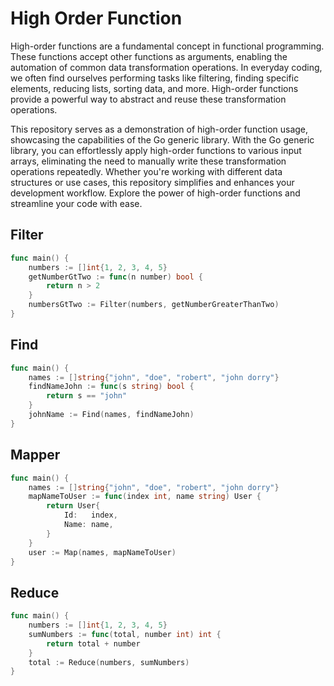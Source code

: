 # High Order Function

High-order functions are a fundamental concept in functional programming. These functions accept other functions as arguments, enabling the automation of common data transformation operations. In everyday coding, we often find ourselves performing tasks like filtering, finding specific elements, reducing lists, sorting data, and more. High-order functions provide a powerful way to abstract and reuse these transformation operations.

This repository serves as a demonstration of high-order function usage, showcasing the capabilities of the Go generic library. With the Go generic library, you can effortlessly apply high-order functions to various input arrays, eliminating the need to manually write these transformation operations repeatedly. Whether you're working with different data structures or use cases, this repository simplifies and enhances your development workflow. Explore the power of high-order functions and streamline your code with ease.

## Filter

```go
func main() {
    numbers := []int{1, 2, 3, 4, 5}
    getNumberGtTwo := func(n number) bool {
        return n > 2
    }
    numbersGtTwo := Filter(numbers, getNumberGreaterThanTwo)
}
```

## Find

```go
func main() {
    names := []string{"john", "doe", "robert", "john dorry"}
    findNameJohn := func(s string) bool {
        return s == "john"
    }
    johnName := Find(names, findNameJohn)
}
```

## Mapper

```go
func main() {
    names := []string{"john", "doe", "robert", "john dorry"}
    mapNameToUser := func(index int, name string) User {
        return User{
            Id:   index,
            Name: name,
        }
    }
    user := Map(names, mapNameToUser)
}
```

## Reduce

```go
func main() {
    numbers := []int{1, 2, 3, 4, 5}
    sumNumbers := func(total, number int) int {
        return total + number
    }
    total := Reduce(numbers, sumNumbers)
}
```

